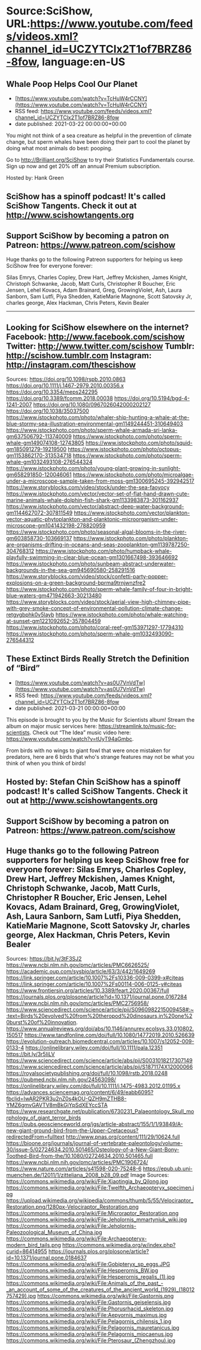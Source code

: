 # Source:SciShow, URL:https://www.youtube.com/feeds/videos.xml?channel_id=UCZYTClx2T1of7BRZ86-8fow, language:en-US

## Whale Poop Helps Cool Our Planet
 - [https://www.youtube.com/watch?v=TcHuW4rCCNY](https://www.youtube.com/watch?v=TcHuW4rCCNY)
 - RSS feed: https://www.youtube.com/feeds/videos.xml?channel_id=UCZYTClx2T1of7BRZ86-8fow
 - date published: 2021-03-22 00:00:00+00:00

You might not think of a sea creature as helpful in the prevention of climate change, but sperm whales have been doing their part to cool the planet by doing what most animals do best: pooping. 

Go to http://Brilliant.org/SciShow to try their Statistics Fundamentals course. Sign up now and get 20% off an annual Premium subscription.

Hosted by: Hank Green

SciShow has a spinoff podcast! It's called SciShow Tangents. Check it out at http://www.scishowtangents.org
----------
Support SciShow by becoming a patron on Patreon: https://www.patreon.com/scishow
----------
Huge thanks go to the following Patreon supporters for helping us keep SciShow free for everyone forever:

Silas Emrys, Charles Copley, Drew Hart, Jeffrey Mckishen, James Knight, Christoph Schwanke, Jacob, Matt Curls, Christopher R Boucher, Eric Jensen, Lehel Kovacs, Adam Brainard, Greg, GrowingViolet, Ash, Laura Sanborn, Sam Lutfi, Piya Shedden, KatieMarie Magnone, Scott Satovsky Jr, charles george, Alex Hackman, Chris Peters, Kevin Bealer

----------
Looking for SciShow elsewhere on the internet?
Facebook: http://www.facebook.com/scishow
Twitter: http://www.twitter.com/scishow
Tumblr: http://scishow.tumblr.com
Instagram: http://instagram.com/thescishow
----------
Sources:
https://doi.org/10.1098/rspb.2010.0863  
https://doi.org/10.1111/j.1467-2979.2010.00356.x
https://doi.org/10.3354/meps242295
https://doi.org/10.3389/fcomm.2018.00038 
https://doi.org/10.5194/bgd-4-1241-2007
https://doi.org/10.1080/0967026042000202127
https://doi.org/10.1038/35037500
https://www.istockphoto.com/photo/whaler-ship-hunting-a-whale-at-the-blue-stormy-sea-illustration-environmental-gm1149244451-310649403
https://www.istockphoto.com/photo/sperm-whale-armada-sri-lanka-gm637506792-113740009
https://www.istockphoto.com/photo/sperm-whale-gm149074108-12743805
https://www.istockphoto.com/photo/squid-gm185091279-19219500
https://www.istockphoto.com/photo/octopus-gm1153862170-313534718
https://www.istockphoto.com/photo/sperm-whale-gm1032493108-276544324
https://www.istockphoto.com/photo/young-plant-growing-in-sunlight-gm658291850-120046061
https://www.istockphoto.com/photo/microalgae-under-a-microscope-sample-taken-from-moss-gm1300695245-392942517
https://www.storyblocks.com/video/stock/under-the-sea-faoyocy
https://www.istockphoto.com/vector/vector-set-of-flat-hand-drawn-cute-marine-animals-whale-dolphin-fish-shark-gm1133983873-301162937
https://www.istockphoto.com/vector/abstract-deep-water-background-gm1144627072-307811549
https://www.istockphoto.com/vector/plankton-vector-aquatic-phytoplankton-and-planktonic-microorganism-under-microscope-gm1041432198-278820959
https://www.istockphoto.com/photo/seasonal-algal-blooms-in-the-river-gm603858730-103669137
https://www.istockphoto.com/photo/plankton-are-organisms-drifting-in-oceans-and-seas-zooplankton-gm1139787250-304768312
https://www.istockphoto.com/photo/humpback-whale-playfully-swimming-in-clear-blue-ocean-gm1301667498-393646692
https://www.istockphoto.com/photo/sunbeam-abstract-underwater-backgrounds-in-the-sea-gm945690580-258291516
https://www.storyblocks.com/video/stock/confetti-party-popper-explosions-on-a-green-background-bprma9trnjwnzfre2
https://www.istockphoto.com/photo/sperm-whale-family-of-four-in-bright-blue-waters-gm471942663-30213480
https://www.storyblocks.com/video/stock/aerial-view-high-chimney-pipe-with-grey-smoke-concept-of-environmental-pollution-climate-change-retgvgbphk0v5layb
https://www.istockphoto.com/photo/whale-watching-at-sunset-gm1221092652-357804459
https://www.istockphoto.com/photo/coral-reef-gm153971297-17794310
https://www.istockphoto.com/photo/sperm-whale-gm1032493090-276544312

## These Extinct Birds Really Stretch the Definition of “Bird”
 - [https://www.youtube.com/watch?v=as0U7VnVdTw](https://www.youtube.com/watch?v=as0U7VnVdTw)
 - RSS feed: https://www.youtube.com/feeds/videos.xml?channel_id=UCZYTClx2T1of7BRZ86-8fow
 - date published: 2021-03-21 00:00:00+00:00

This episode is brought to you by the Music for Scientists album! Stream the album on major music services here: https://streamlink.to/music-for-scientists. Check out “The Idea” music video here: https://www.youtube.com/watch?v=tUyT94aGmbc. 

From birds with no wings to giant fowl that were once mistaken for predators, here are 6 birds that who's strange features may not be what you think of when you think of birds!

Hosted by: Stefan Chin
SciShow has a spinoff podcast! It's called SciShow Tangents. Check it out at http://www.scishowtangents.org
----------
Support SciShow by becoming a patron on Patreon: https://www.patreon.com/scishow
----------
Huge thanks go to the following Patreon supporters for helping us keep SciShow free for everyone forever:
Silas Emrys, Charles Copley, Drew Hart, Jeffrey Mckishen, James Knight, Christoph Schwanke, Jacob, Matt Curls, Christopher R Boucher, Eric Jensen, Lehel Kovacs, Adam Brainard, Greg, GrowingViolet, Ash, Laura Sanborn, Sam Lutfi, Piya Shedden, KatieMarie Magnone, Scott Satovsky Jr, charles george, Alex Hackman, Chris Peters, Kevin Bealer
----------
Sources:
https://bit.ly/3tF3SJ2
https://www.ncbi.nlm.nih.gov/pmc/articles/PMC6626525/
https://academic.oup.com/sysbio/article/63/3/442/1649269 
https://link.springer.com/article/10.1007%2Fs10336-009-0399-x#citeas  
https://link.springer.com/article/10.1007%2Fs00114-006-0125-y#citeas
https://www.frontiersin.org/articles/10.3389/feart.2020.00367/full 
https://journals.plos.org/plosone/article?id=10.1371/journal.pone.0167284
https://www.ncbi.nlm.nih.gov/pmc/articles/PMC2756958/  
https://www.sciencedirect.com/science/article/pii/S0960982215009458#:~:text=Birds%20evolved%20from%20theropod%20dinosaurs,in%20one%20burst%20of%20innovation. 
https://www.annualreviews.org/doi/abs/10.1146/annurev.ecolsys.33.010802.150517 
https://www.tandfonline.com/doi/full/10.1080/14772019.2010.526639
https://evolution-outreach.biomedcentral.com/articles/10.1007/s12052-009-0133-4
https://onlinelibrary.wiley.com/doi/full/10.1111/pala.12351
https://bit.ly/3r5IiLV
https://www.sciencedirect.com/science/article/abs/pii/S0031018217307149
https://www.sciencedirect.com/science/article/abs/pii/S1871174X12000066 
https://royalsocietypublishing.org/doi/full/10.1098/rstb.2018.0248
https://pubmed.ncbi.nlm.nih.gov/24563098/
https://onlinelibrary.wiley.com/doi/full/10.1111/j.1475-4983.2012.01195.x
https://advances.sciencemag.org/content/6/49/eabb6095?fbclid=IwAR2PKR3u2nZ0s4kOU-QZH9mZTHB8-YMZ6gmvGAVTV8mBkGjYpSdXEYccSTA
https://www.researchgate.net/publication/6730231_Palaeontology_Skull_morphology_of_giant_terror_birds
https://pubs.geoscienceworld.org/jgs/article-abstract/155/1/1/93849/A-new-giant-ground-bird-from-the-Upper-Cretaceous?redirectedFrom=fulltext 
http://www.pnas.org/content/111/29/10624.full
https://bioone.org/journals/journal-of-vertebrate-paleontology/volume-30/issue-5/02724634.2010.501465/Osteology-of-a-New-Giant-Bony-Toothed-Bird-from-the/10.1080/02724634.2010.501465.full
https://www.ncbi.nlm.nih.gov/pmc/articles/PMC1906724/
https://www.nature.com/articles/s41598-020-75248-6
https://epub.ub.uni-muenchen.de/12011/1/zitteliana_2008_b28_09.pdf
Image Sources:
https://commons.wikimedia.org/wiki/File:Xiaotingia_by_Qilong.jpg
https://commons.wikimedia.org/wiki/File:Twelfth_Archaeopteryx_specimen.jpg
https://upload.wikimedia.org/wikipedia/commons/thumb/5/55/Velociraptor_Restoration.png/1280px-Velociraptor_Restoration.png
https://commons.wikimedia.org/wiki/File:Microraptor_Restoration.png
https://commons.wikimedia.org/wiki/File:Jeholornis_mmartyniuk_wiki.jpg
https://commons.wikimedia.org/wiki/File:Jeholornis-Paleozoological_Museum_of_China.jpg
https://commons.wikimedia.org/wiki/File:Archaeopteryx-modern_bird_tails.png
https://commons.wikimedia.org/w/index.php?curid=86414955
https://journals.plos.org/plosone/article?id=10.1371/journal.pone.0184637
https://commons.wikimedia.org/wiki/File:Gobipteryx_sp_eggs.JPG
https://commons.wikimedia.org/wiki/File:Hesperornis_BW.jpg
https://commons.wikimedia.org/wiki/File:Hesperornis_regalis_(1).jpg
https://commons.wikimedia.org/wiki/File:Animals_of_the_past_-_an_account_of_some_of_the_creatures_of_the_ancient_world_(1929)_(18012757429).jpg
https://commons.wikimedia.org/wiki/File:Gastornis.png
https://commons.wikimedia.org/wiki/File:Gastornis_geiselensis.jpg
https://commons.wikimedia.org/wiki/File:Phorusrhacid_skeleton.jpg
https://commons.wikimedia.org/wiki/File:Aepyornis_maximus.jpg
https://commons.wikimedia.org/wiki/File:Pelagornis_chilensis_1.jpg
https://commons.wikimedia.org/wiki/File:Pelagornis_mauretanicus.jpg
https://commons.wikimedia.org/wiki/File:Pelagornis_miocaenus.jpg
https://commons.wikimedia.org/wiki/File:Pterosaur_(Zhengzhou).jpg

